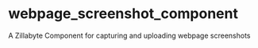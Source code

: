 webpage_screenshot_component
============================

A Zillabyte Component for capturing and uploading webpage screenshots
